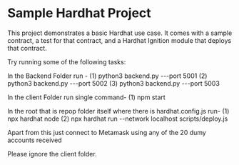 # Sample Hardhat Project

This project demonstrates a basic Hardhat use case. It comes with a sample contract, a test for that contract, and a Hardhat Ignition module that deploys that contract.

Try running some of the following tasks:


In the Backend Folder run -
(1) python3 backend.py ---port 5001
(2) python3 backend.py ---port 5002
(3) python3 backend.py ---port 5003

In the client Folder run single command-
(1) npm start

In the root that is repop folder itself where there is hardhat.config.js run-
(1) npx hardhat node
(2) npx hardhat run --network localhost scripts/deploy.js

Apart from this just connect to Metamask using any of the 20 dumy accounts received

Please ignore the client folder.
